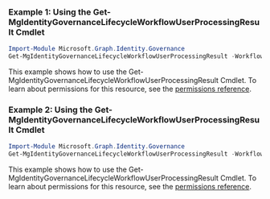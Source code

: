 ### Example 1: Using the Get-MgIdentityGovernanceLifecycleWorkflowUserProcessingResult Cmdlet
```powershell
Import-Module Microsoft.Graph.Identity.Governance
Get-MgIdentityGovernanceLifecycleWorkflowUserProcessingResult -WorkflowId $workflowId
```
This example shows how to use the Get-MgIdentityGovernanceLifecycleWorkflowUserProcessingResult Cmdlet.
To learn about permissions for this resource, see the [permissions reference](/graph/permissions-reference).
### Example 2: Using the Get-MgIdentityGovernanceLifecycleWorkflowUserProcessingResult Cmdlet
```powershell
Import-Module Microsoft.Graph.Identity.Governance
Get-MgIdentityGovernanceLifecycleWorkflowUserProcessingResult -WorkflowId $workflowId -UserProcessingResultId $userProcessingResultId
```
This example shows how to use the Get-MgIdentityGovernanceLifecycleWorkflowUserProcessingResult Cmdlet.
To learn about permissions for this resource, see the [permissions reference](/graph/permissions-reference).
